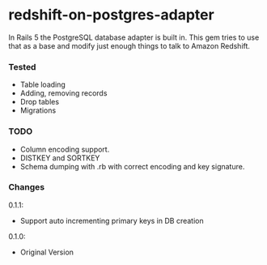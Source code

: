 # redshift-on-postgres-adapter

In Rails 5 the PostgreSQL database adapter is built in. This gem tries to use that as a base and modify just enough things to talk to Amazon Redshift.

### Tested
* Table loading
* Adding, removing records
* Drop tables
* Migrations

### TODO
* Column encoding support.
* DISTKEY and SORTKEY
* Schema dumping with .rb with correct encoding and key signature.


### Changes

0.1.1:
* Support auto incrementing primary keys in DB creation

0.1.0:
* Original Version
